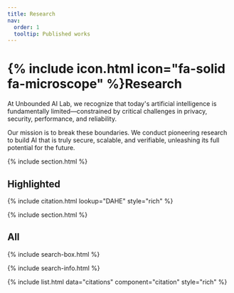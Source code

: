 ```yaml
---
title: Research
nav:
  order: 1
  tooltip: Published works
---
```


# {% include icon.html icon="fa-solid fa-microscope" %}Research

At Unbounded AI Lab, we recognize that today's artificial intelligence is fundamentally limited—constrained by critical challenges in privacy, security, performance, and reliability.

Our mission is to break these boundaries. We conduct pioneering research to build AI that is truly secure, scalable, and verifiable, unleashing its full potential for the future.

{% include section.html %}

## Highlighted

{% include citation.html lookup="DAHE" style="rich" %}

{% include section.html %}

## All

{% include search-box.html %}

{% include search-info.html %}

{% include list.html data="citations" component="citation" style="rich" %}
